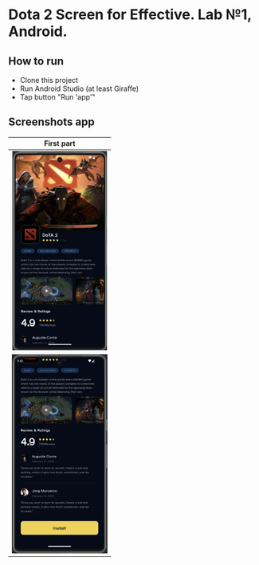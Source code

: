 # Dota 2 Screen for Effective. Lab №1, Android.

## How to run

* Clone this project
* Run Android Studio (at least Giraffe)
* Tap button "Run 'app'"

## Screenshots app
|                       First part                       |
|:------------------------------------------------------:|
| <img src="assets/first_screenshot.webp" height="400"> | 
| <img src="assets/second_screenshot.webp" height="400"> | 